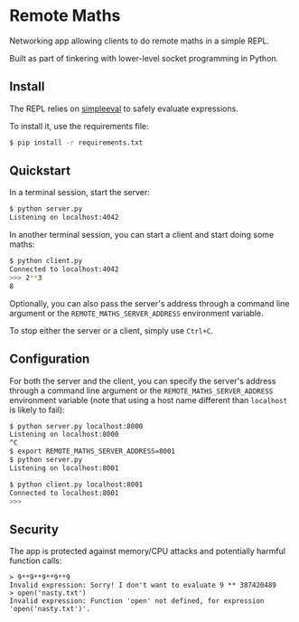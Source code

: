 # Remote Maths

Networking app allowing clients to do remote maths in a simple REPL.

Built as part of tinkering with lower-level socket programming in Python.

## Install

The REPL relies on [simpleeval](https://github.com/danthedeckie/simpleeval) to safely evaluate expressions.

To install it, use the requirements file:

```bash
$ pip install -r requirements.txt
```

## Quickstart

In a terminal session, start the server:

```bash
$ python server.py
Listening on localhost:4042
```

In another terminal session, you can start a client and start doing some maths:

```bash
$ python client.py
Connected to localhost:4042
>>> 2**3
8
```

Optionally, you can also pass the server's address through a command line argument or the `REMOTE_MATHS_SERVER_ADDRESS` environment variable.

To stop either the server or a client, simply use `Ctrl+C`.

## Configuration

For both the server and the client, you can specify the server's address through a command line argument or the `REMOTE_MATHS_SERVER_ADDRESS` environment variable (note that using a host name different than `localhost` is likely to fail):

```bash
$ python server.py localhost:8000
Listening on localhost:8000
^C
$ export REMOTE_MATHS_SERVER_ADDRESS=8001
$ python server.py
Listening on localhost:8001
```

```bash
$ python client.py localhost:8001
Connected to localhost:8001
>>>
```

## Security

The app is protected against memory/CPU attacks and potentially harmful function calls:

```
> 9**9**9**9**9
Invalid expression: Sorry! I don't want to evaluate 9 ** 387420489
> open('nasty.txt')
Invalid expression: Function 'open' not defined, for expression 'open('nasty.txt')'.
```

